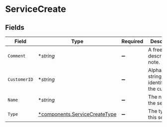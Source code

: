# ServiceCreate


## Fields

| Field                                                                     | Type                                                                      | Required                                                                  | Description                                                               | Example                                                                   |
| ------------------------------------------------------------------------- | ------------------------------------------------------------------------- | ------------------------------------------------------------------------- | ------------------------------------------------------------------------- | ------------------------------------------------------------------------- |
| `Comment`                                                                 | **string*                                                                 | :heavy_minus_sign:                                                        | A freeform descriptive note.                                              |                                                                           |
| `CustomerID`                                                              | **string*                                                                 | :heavy_minus_sign:                                                        | Alphanumeric string identifying the customer.                             | x4xCwxxJxGCx123Rx5xTx                                                     |
| `Name`                                                                    | **string*                                                                 | :heavy_minus_sign:                                                        | The name of the service.                                                  | test-service                                                              |
| `Type`                                                                    | [*components.ServiceCreateType](../../models/shared/servicecreatetype.md) | :heavy_minus_sign:                                                        | The type of this service.                                                 |                                                                           |